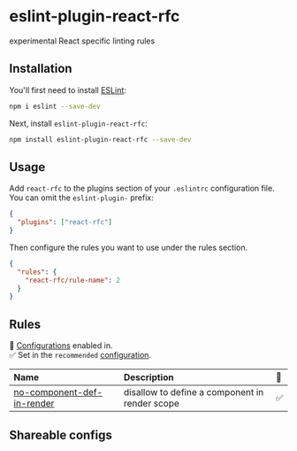 # eslint-plugin-react-rfc

experimental React specific linting rules

## Installation

You'll first need to install [ESLint](https://eslint.org/):

```sh
npm i eslint --save-dev
```

Next, install `eslint-plugin-react-rfc`:

```sh
npm install eslint-plugin-react-rfc --save-dev
```

## Usage

Add `react-rfc` to the plugins section of your `.eslintrc` configuration file. You can omit the `eslint-plugin-` prefix:

```json
{
  "plugins": ["react-rfc"]
}
```

Then configure the rules you want to use under the rules section.

```json
{
  "rules": {
    "react-rfc/rule-name": 2
  }
}
```

## Rules

<!-- begin auto-generated rules list -->

💼 [Configurations](https://github.com/xgbuils/eslint-plugin-react-rfc/#shareable-configs) enabled in.\
✅ Set in the `recommended` [configuration](https://github.com/xgbuils/eslint-plugin-react-rfc/#shareable-configs).

| Name                                                                   | Description                                    | 💼 |
| :--------------------------------------------------------------------- | :--------------------------------------------- | :- |
| [no-component-def-in-render](docs/rules/no-component-def-in-render.md) | disallow to define a component in render scope | ✅  |

<!-- end auto-generated rules list -->

## Shareable configs
